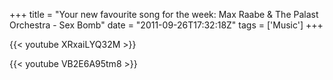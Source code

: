 +++
title = "Your new favourite song for the week: Max Raabe & The Palast Orchestra - Sex Bomb"
date = "2011-09-26T17:32:18Z"
tags = ['Music']
+++

{{< youtube XRxaiLYQ32M >}}

{{< youtube VB2E6A95tm8 >}}

